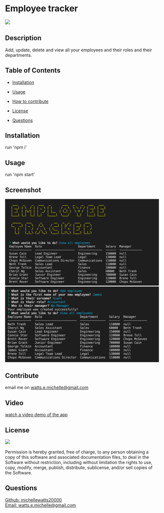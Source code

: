 # Employee tracker

  <a href="https://opensource.org/licenses/MIT">
  <img src="https://img.shields.io/badge/License-MIT-yellow.svg"></a>

  ## Description
  Add, update, delete and view all your employees and their roles and their departments.

  ## Table of Contents
  - [Installation](#installation)
  - [Usage](#usage)
  - [How to contribute](#contribute)
  
  - [License](#license)
  - [Questions](#questions)

  ## Installation
  run 'npm i'

  ## Usage
  run 'npm start'

  ## Screenshot 
  ![screenshot](./src/img/screenshot-1.png)
  ![screenshot](./src/img/screenshot-2.png)

  ## Contribute
  email me on watts.e.michelle@gmail.com

  ## Video
  [watch a video demo of the app](https://drive.google.com/file/d/1Kr7f-tfXbp1OOJ3-Z0KLgfoqRrpFneYa/view)
  
  

  ## License

<a href="https://opensource.org/licenses/MIT">
<img src="https://img.shields.io/badge/License-MIT-yellow.svg"></a>

Permission is hereby granted, free of charge, to any person obtaining a copy of this software and associated documentation files, to deal in the Software without restriction, including without limitation the rights to use, copy, modify, merge, publish, distribute, sublicense, and/or sell copies of the Software.


  ## Questions
  [Github: michellewatts20000](https://github.com/michellewatts20000)
  <br>
  [Email: watts.e.michelle@gmail.com](mailto:watts.e.michelle@gmail.com)

